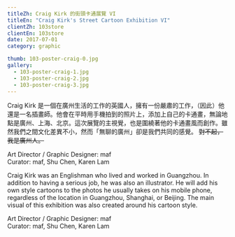 ```yaml
---
titleZh: Craig Kirk 的街頭卡通展覽 VI
titleEn: "Craig Kirk's Street Cartoon Exhibition VI"
clientZh: 103store
clientEn: 103store
date: 2017-07-01
category: graphic

thumb: 103-poster-craig-0.jpg
gallery:
  - 103-poster-craig-1.jpg
  - 103-poster-craig-2.jpg
  - 103-poster-craig-3.jpg
---
```


Craig Kirk 是一個在廣州生活的工作的英國人，擁有一份嚴肅的工作，（因此）他還是一名插畫師。他會在平時用手機拍到的照片上，添加上自己的卡通畫，無論地點是廣州、上海、北京。這次展覽的主視覺，也是圍繞著他的卡通畫風而創作。雖然我們之間文化差異不小，然而「無聊的廣州」卻是我們共同的感覺。 ~~對不起，我是廣州人。~~

Art Director / Graphic Designer: maf<br/>
Curator: maf, Shu Chen, Karen Lam

<!-- lang -->

Craig Kirk was an Englishman who lived and worked in Guangzhou. In addition to having a serious job, he was also an illustrator. He will add his own style cartoons to the photos he usually takes on his mobile phone, regardless of the location in Guangzhou, Shanghai, or Beijing. The main visual of this exhibition was also created around his cartoon style.

Art Director / Graphic Designer: maf<br/>
Curator: maf, Shu Chen, Karen Lam
